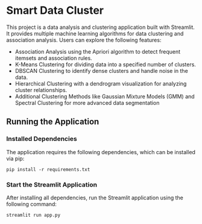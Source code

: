 # Smart Data Cluster

This project is a data analysis and clustering application built with Streamlit. It provides multiple machine learning algorithms for data clustering and association analysis. Users can explore the following features:

* Association Analysis using the Apriori algorithm to detect frequent itemsets and association rules.
* K-Means Clustering for dividing data into a specified number of clusters.
* DBSCAN Clustering to identify dense clusters and handle noise in the data.
* Hierarchical Clustering with a dendrogram visualization for analyzing cluster relationships.
* Additional Clustering Methods like Gaussian Mixture Models (GMM) and Spectral Clustering for more advanced data segmentation


## Running the Application

### Installed Dependencies
The application requires the following dependencies, which can be installed via pip: <br>
``` 
pip install -r requirements.txt
```

### Start the Streamlit Application

After installing all dependencies, run the Streamlit application using the following command:

```
streamlit run app.py
```

